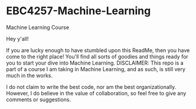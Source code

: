 # EBC4257-Machine-Learning
Machine Learning Course

Hey y'all!

If you are lucky enough to have stumbled upon this ReadMe, then you have come to the right place! You'll find all sorts of goodies and things ready for
you to start your dive into Machine Learning. DISCLAIMER: This repo is a part of a course I am taking in Machine Learning, and as such, is still very much
in the works.

I do not claim to write the best code, nor am the best organizationally. However, I do believe in the value of collaboration, so feel free to give any
comments or suggestions.

